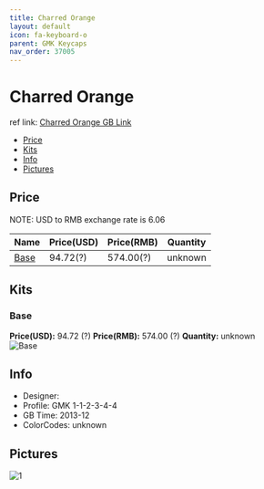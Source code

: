 ```yaml
---
title: Charred Orange
layout: default
icon: fa-keyboard-o
parent: GMK Keycaps
nav_order: 37005
---
```


# Charred Orange

ref link: [Charred Orange  GB Link]()

* [Price](#price)
* [Kits](#kits)
* [Info](#info)
* [Pictures](#pictures)


## Price  
NOTE: USD to RMB exchange rate is 6.06

| Name          | Price(USD)    |  Price(RMB) | Quantity |
| ------------- | ------------ |  ---------- | -------- |
|[Base](#base)|94.72(?)|574.00(?)|unknown|


## Kits
### Base
**Price(USD):** 94.72 (?)   **Price(RMB):** 574.00 (?)    **Quantity:** unknown  
<img src="{{ 'assets/images/gmk-keycaps/charredorange/kits_pics/base.jpg' | relative_url }}" alt="Base" class="image featured">


## Info
* Designer: 
* Profile: GMK 1-1-2-3-4-4
* GB Time: 2013-12
* ColorCodes:  unknown


## Pictures
<img src="{{ 'assets/images/gmk-keycaps/charredorange/rendering_pics/1.jpg' | relative_url }}" alt="1" class="image featured">
